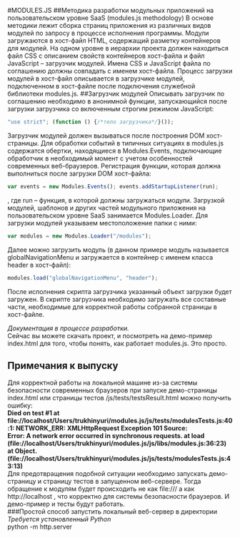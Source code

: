 #MODULES.JS
##Методика разработки модульных приложений на пользовательском уровне SaaS (modules.js methodology)
В основе методики лежит сборка страниц приложения из различных видов модулей по запросу в процессе исполнения программы. Модули загружаются в хост-файл HTML, содержащий разметку контейнеров для модулей. На одном уровне в иерархии проекта должен находиться файл CSS с описанием свойств контейнеров хост-файла и файл JavaScript – загрузчик модулей. Имена CSS и JavaScript файла по соглашению должны совпадать с именем хост-файла. Процесс загрузки модулей в хост-файл описывается в загрузчике модулей, подключенном в хост-файле после подключения служебной библиотеки modules.js.
##Загрузчик модулей
Описывать загрузчик по соглашению необходимо в анонимной функции, запускающийся после загрузки загрузчика со включенным строгим режимом JavaScript:
```javascript
"use strict"; (function () {/*тело загрузчика*/}());
```
Загрузчик модулей должен вызываться после построения DOM хост-страницы. Для обработки событий в типичных ситуациях в modules.js содержатся обертки, находящиеся в Modules.Events, подключающие обработчик в необходимый момент с учетом особенностей современных веб-браузеров. Регистрация функции, которая должна выполниться после загрузки DOM хост-файла:
```javascript
var events = new Modules.Events(); events.addStartupListener(run);
```
, где run – функция, в которой должны загружаться модули.
Загрузкой модулей, шаблонов и других частей модульного приложения на пользовательском уровне SaaS занимается Modules.Loader. 
Для загрузки модулей указываем местоположение папки с ними:
```javascript
var modules = new Modules.Loader("/modules");
```
Далее можно загрузить модуль (в данном примере модуль называется globalNavigationMenu и загружается в контейнер с именем класса header в хост-файл):
```javascript
modules.load("globalNavigationMenu", "header");
```
После исполнения скрипта загрузчика указанный объект загрузки будет загружен. В скрипте загрузчика необходимо загружать все составные части, необходимые для корректной работы собранной страницы в хост-файле.

*Документация в процессе разработки.*   
Сейчас вы можете скачать проект, и посмотреть на демо-пример index.html для того, чтобы понять, как работает modules.js. Это просто.
## Примечания к выпуску
Для корректной работы на локальной машине из-за системы безопасности современных браузеров при запуске демо-страницы index.html или страницы тестов /js/tests/testsResult.html можно получить ошибку:  
**Died on test #1     at file://localhost/Users/trukhinyuri/modules.js/js/tests/modulesTests.js:40:1: NETWORK_ERR: XMLHttpRequest Exception 101
Source: 	
Error: A network error occurred in synchronous requests.
    at load (file://localhost/Users/trukhinyuri/modules.js/js/libs/modules.js:36:23)
    at Object.<anonymous> (file://localhost/Users/trukhinyuri/modules.js/js/tests/modulesTests.js:43:13)**  
 Для предотвращения подобной ситуации необходимо запускать демо-страницу и страницу тестов в запущенном веб-сервере. Тогда обращение к модулям будет происходить не как file:/// а как http://localhost , что корректно для системы безопасности браузеров. И демо-пример и тесты будут работать.    
###Простой способ запустить локальный веб-сервер в директории
*Требуется установленный Python*  
python -m http.server